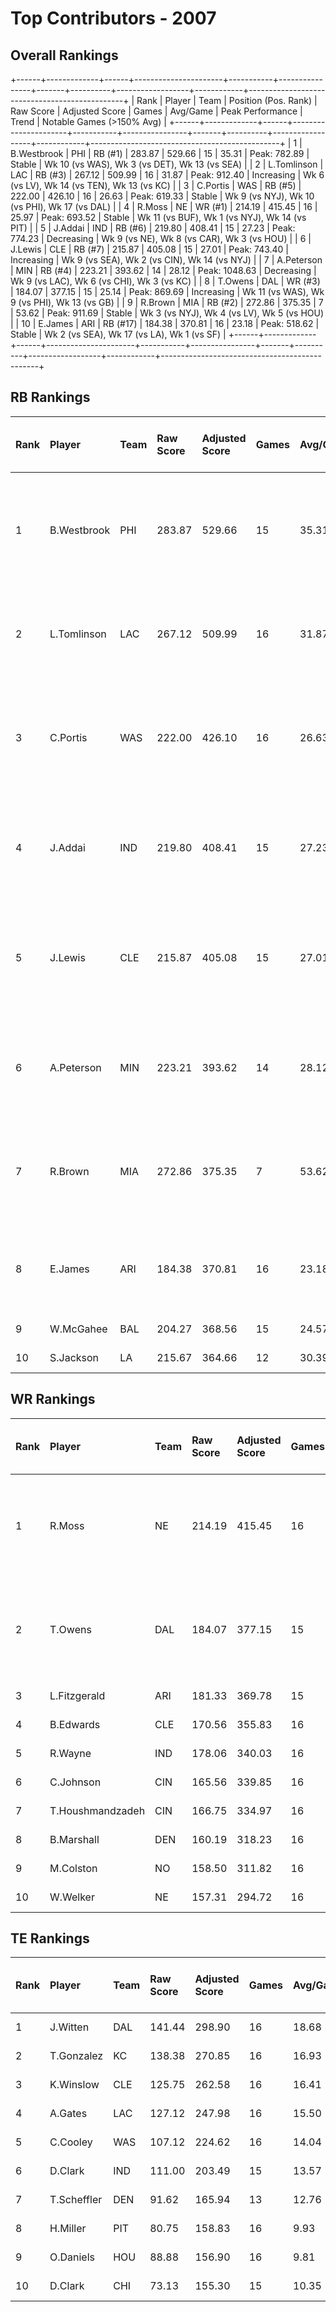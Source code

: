 # Top Contributors - 2007

## Overall Rankings

+------+-------------+------+----------------------+-----------+----------------+-------+----------+------------------+------------+-----------------------------------------------+
| Rank | Player      | Team | Position (Pos. Rank) | Raw Score | Adjusted Score | Games | Avg/Game | Peak Performance | Trend      | Notable Games (>150% Avg)                     |
+------+-------------+------+----------------------+-----------+----------------+-------+----------+------------------+------------+-----------------------------------------------+
| 1    | B.Westbrook | PHI  | RB (#1)              | 283.87    | 529.66         | 15    | 35.31    | Peak: 782.89     | Stable     | Wk 10 (vs WAS), Wk 3 (vs DET), Wk 13 (vs SEA) |
| 2    | L.Tomlinson | LAC  | RB (#3)              | 267.12    | 509.99         | 16    | 31.87    | Peak: 912.40     | Increasing | Wk 6 (vs LV), Wk 14 (vs TEN), Wk 13 (vs KC)   |
| 3    | C.Portis    | WAS  | RB (#5)              | 222.00    | 426.10         | 16    | 26.63    | Peak: 619.33     | Stable     | Wk 9 (vs NYJ), Wk 10 (vs PHI), Wk 17 (vs DAL) |
| 4    | R.Moss      | NE   | WR (#1)              | 214.19    | 415.45         | 16    | 25.97    | Peak: 693.52     | Stable     | Wk 11 (vs BUF), Wk 1 (vs NYJ), Wk 14 (vs PIT) |
| 5    | J.Addai     | IND  | RB (#6)              | 219.80    | 408.41         | 15    | 27.23    | Peak: 774.23     | Decreasing | Wk 9 (vs NE), Wk 8 (vs CAR), Wk 3 (vs HOU)    |
| 6    | J.Lewis     | CLE  | RB (#7)              | 215.87    | 405.08         | 15    | 27.01    | Peak: 743.40     | Increasing | Wk 9 (vs SEA), Wk 2 (vs CIN), Wk 14 (vs NYJ)  |
| 7    | A.Peterson  | MIN  | RB (#4)              | 223.21    | 393.62         | 14    | 28.12    | Peak: 1048.63    | Decreasing | Wk 9 (vs LAC), Wk 6 (vs CHI), Wk 3 (vs KC)    |
| 8    | T.Owens     | DAL  | WR (#3)              | 184.07    | 377.15         | 15    | 25.14    | Peak: 869.69     | Increasing | Wk 11 (vs WAS), Wk 9 (vs PHI), Wk 13 (vs GB)  |
| 9    | R.Brown     | MIA  | RB (#2)              | 272.86    | 375.35         | 7     | 53.62    | Peak: 911.69     | Stable     | Wk 3 (vs NYJ), Wk 4 (vs LV), Wk 5 (vs HOU)    |
| 10   | E.James     | ARI  | RB (#17)             | 184.38    | 370.81         | 16    | 23.18    | Peak: 518.62     | Stable     | Wk 2 (vs SEA), Wk 17 (vs LA), Wk 1 (vs SF)    |
+------+-------------+------+----------------------+-----------+----------------+-------+----------+------------------+------------+-----------------------------------------------+

## RB Rankings

| Rank | Player      | Team | Raw Score | Adjusted Score | Games | Avg/Game | Peak Performance | Trend      | Notable Games (>150% Avg)                     |
| :----| :-----------| :----| :---------| :--------------| :-----| :--------| :----------------| :----------| :---------------------------------------------|
| 1    | B.Westbrook | PHI  | 283.87    | 529.66         | 15    | 35.31    | Peak: 782.89     | Stable     | Wk 10 (vs WAS), Wk 3 (vs DET), Wk 13 (vs SEA) |
| 2    | L.Tomlinson | LAC  | 267.12    | 509.99         | 16    | 31.87    | Peak: 912.40     | Increasing | Wk 6 (vs LV), Wk 14 (vs TEN), Wk 13 (vs KC)   |
| 3    | C.Portis    | WAS  | 222.00    | 426.10         | 16    | 26.63    | Peak: 619.33     | Stable     | Wk 9 (vs NYJ), Wk 10 (vs PHI), Wk 17 (vs DAL) |
| 4    | J.Addai     | IND  | 219.80    | 408.41         | 15    | 27.23    | Peak: 774.23     | Decreasing | Wk 9 (vs NE), Wk 8 (vs CAR), Wk 3 (vs HOU)    |
| 5    | J.Lewis     | CLE  | 215.87    | 405.08         | 15    | 27.01    | Peak: 743.40     | Increasing | Wk 9 (vs SEA), Wk 2 (vs CIN), Wk 14 (vs NYJ)  |
| 6    | A.Peterson  | MIN  | 223.21    | 393.62         | 14    | 28.12    | Peak: 1048.63    | Decreasing | Wk 9 (vs LAC), Wk 6 (vs CHI), Wk 3 (vs KC)    |
| 7    | R.Brown     | MIA  | 272.86    | 375.35         | 7     | 53.62    | Peak: 911.69     | Stable     | Wk 3 (vs NYJ), Wk 4 (vs LV), Wk 5 (vs HOU)    |
| 8    | E.James     | ARI  | 184.38    | 370.81         | 16    | 23.18    | Peak: 518.62     | Stable     | Wk 2 (vs SEA), Wk 17 (vs LA), Wk 1 (vs SF)    |
| 9    | W.McGahee   | BAL  | 204.27    | 368.56         | 15    | 24.57    | Peak: 663.80     | Decreasing |                                               |
| 10   | S.Jackson   | LA   | 215.67    | 364.66         | 12    | 30.39    | Peak: 557.57     | Increasing |                                               |

## WR Rankings

| Rank | Player           | Team | Raw Score | Adjusted Score | Games | Avg/Game | Peak Performance | Trend      | Notable Games (>150% Avg)                     |
| :----| :----------------| :----| :---------| :--------------| :-----| :--------| :----------------| :----------| :---------------------------------------------|
| 1    | R.Moss           | NE   | 214.19    | 415.45         | 16    | 25.97    | Peak: 693.52     | Stable     | Wk 11 (vs BUF), Wk 1 (vs NYJ), Wk 14 (vs PIT) |
| 2    | T.Owens          | DAL  | 184.07    | 377.15         | 15    | 25.14    | Peak: 869.69     | Increasing | Wk 11 (vs WAS), Wk 9 (vs PHI), Wk 13 (vs GB)  |
| 3    | L.Fitzgerald     | ARI  | 181.33    | 369.78         | 15    | 24.65    | Peak: 701.07     | Increasing |                                               |
| 4    | B.Edwards        | CLE  | 170.56    | 355.83         | 16    | 22.24    | Peak: 658.73     | Decreasing |                                               |
| 5    | R.Wayne          | IND  | 178.06    | 340.03         | 16    | 21.25    | Peak: 593.70     | Stable     |                                               |
| 6    | C.Johnson        | CIN  | 165.56    | 339.85         | 16    | 21.24    | Peak: 790.42     | Stable     |                                               |
| 7    | T.Houshmandzadeh | CIN  | 166.75    | 334.97         | 16    | 20.94    | Peak: 575.33     | Decreasing |                                               |
| 8    | B.Marshall       | DEN  | 160.19    | 318.23         | 16    | 19.89    | Peak: 538.78     | Increasing |                                               |
| 9    | M.Colston        | NO   | 158.50    | 311.82         | 16    | 19.49    | Peak: 499.48     | Increasing |                                               |
| 10   | W.Welker         | NE   | 157.31    | 294.72         | 16    | 18.42    | Peak: 648.38     | Decreasing |                                               |

## TE Rankings

| Rank | Player      | Team | Raw Score | Adjusted Score | Games | Avg/Game | Peak Performance | Trend      | Notable Games (>150% Avg) |
| :----| :-----------| :----| :---------| :--------------| :-----| :--------| :----------------| :----------| :-------------------------|
| 1    | J.Witten    | DAL  | 141.44    | 298.90         | 16    | 18.68    | Peak: 660.89     | Decreasing |                           |
| 2    | T.Gonzalez  | KC   | 138.38    | 270.85         | 16    | 16.93    | Peak: 530.62     | Decreasing |                           |
| 3    | K.Winslow   | CLE  | 125.75    | 262.58         | 16    | 16.41    | Peak: 503.05     | Decreasing |                           |
| 4    | A.Gates     | LAC  | 127.12    | 247.98         | 16    | 15.50    | Peak: 484.52     | Decreasing |                           |
| 5    | C.Cooley    | WAS  | 107.12    | 224.62         | 16    | 14.04    | Peak: 463.37     | Increasing |                           |
| 6    | D.Clark     | IND  | 111.00    | 203.49         | 15    | 13.57    | Peak: 471.47     | Decreasing |                           |
| 7    | T.Scheffler | DEN  | 91.62     | 165.94         | 13    | 12.76    | Peak: 383.30     | Increasing |                           |
| 8    | H.Miller    | PIT  | 80.75     | 158.83         | 16    | 9.93     | Peak: 369.93     | Decreasing |                           |
| 9    | O.Daniels   | HOU  | 88.88     | 156.90         | 16    | 9.81     | Peak: 341.87     | Stable     |                           |
| 10   | D.Clark     | CHI  | 73.13     | 155.30         | 15    | 10.35    | Peak: 357.71     | Decreasing |                           |

